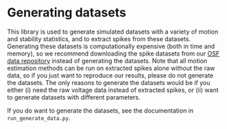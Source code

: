 # Generating datasets

This library is used to generate simulated datasets with a variety of motion and
stability statistics, and to extract spikes from these datasets. Generating
these datasets is computationally expensive (both in time and memory), so we
recommend downloading the spike datasets from our [OSF data
repository](https://osf.io/acu8j/files/osfstorage) instead of generating the
datasets. Note that all motion estimation methods can be run on extracted spikes
alone without the raw data, so if you just want to reproduce our results, please
do not generate the datasets. The only reasons to generate the datasets would be
if you either (i) need the raw voltage data instead of extracted spikes, or (ii)
want to generate datasets with different parameters.

If you do want to generate the datasets, see the documentation in
`run_generate_data.py`.
